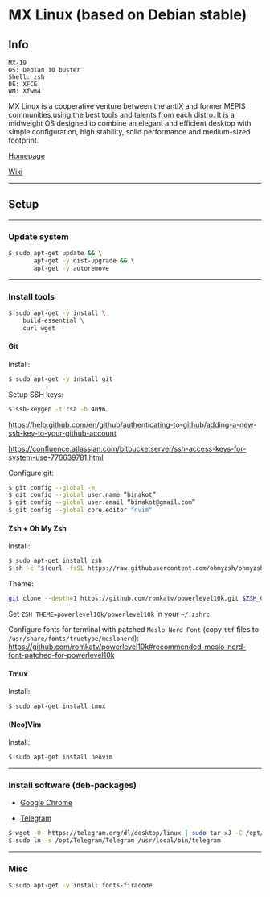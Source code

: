 # MX Linux (based on Debian stable)

## Info

```
MX-19
OS: Debian 10 buster
Shell: zsh
DE: XFCE
WM: Xfwm4
```

MX Linux is a cooperative venture between the antiX and former MEPIS communities,using the best tools and talents from each distro. 
It is a midweight OS designed to combine an elegant and efficient desktop with simple configuration, high stability, solid performance and medium-sized footprint.

[Homepage](https://mxlinux.org)

[Wiki](https://en.wikipedia.org/wiki/MX_Linux)

---

## Setup

---

### Update system

```bash
$ sudo apt-get update && \
       apt-get -y dist-upgrade && \
       apt-get -y autoremove
```

---

### Install tools

```bash
$ sudo apt-get -y install \
    build-essential \
    curl wget
```

#### Git

Install:

```bash
$ sudo apt-get -y install git
```

Setup SSH keys:

```bash
$ ssh-keygen -t rsa -b 4096
```

https://help.github.com/en/github/authenticating-to-github/adding-a-new-ssh-key-to-your-github-account

https://confluence.atlassian.com/bitbucketserver/ssh-access-keys-for-system-use-776639781.html

Configure git:

```bash
$ git config --global -e
$ git config --global user.name “binakot”
$ git config --global user.email “binakot@gmail.com”
$ git config --global core.editor "nvim"
```

#### Zsh + Oh My Zsh

Install:

```bash
$ sudo apt-get install zsh
$ sh -c "$(curl -fsSL https://raw.githubusercontent.com/ohmyzsh/ohmyzsh/master/tools/install.sh)"
```

Theme:

```bash
git clone --depth=1 https://github.com/romkatv/powerlevel10k.git $ZSH_CUSTOM/themes/powerlevel10k
```

Set `ZSH_THEME=powerlevel10k/powerlevel10k` in your `~/.zshrc`.

Configure fonts for terminal with patched `Meslo Nerd Font` (copy `ttf` files to `/usr/share/fonts/truetype/meslonerd`): 
https://github.com/romkatv/powerlevel10k#recommended-meslo-nerd-font-patched-for-powerlevel10k

#### Tmux

Install:

```bash
$ sudo apt-get install tmux
```

#### (Neo)Vim

Install:

```bash
$ sudo apt-get install neovim
```

---

### Install software (deb-packages)

* [Google Chrome](https://www.google.com/intl/ru/chrome/)

* [Telegram](https://desktop.telegram.org/)

```bash
$ wget -O- https://telegram.org/dl/desktop/linux | sudo tar xJ -C /opt/
$ sudo ln -s /opt/Telegram/Telegram /usr/local/bin/telegram
```

---

### Misc

```bash
$ sudo apt-get -y install fonts-firacode
```
